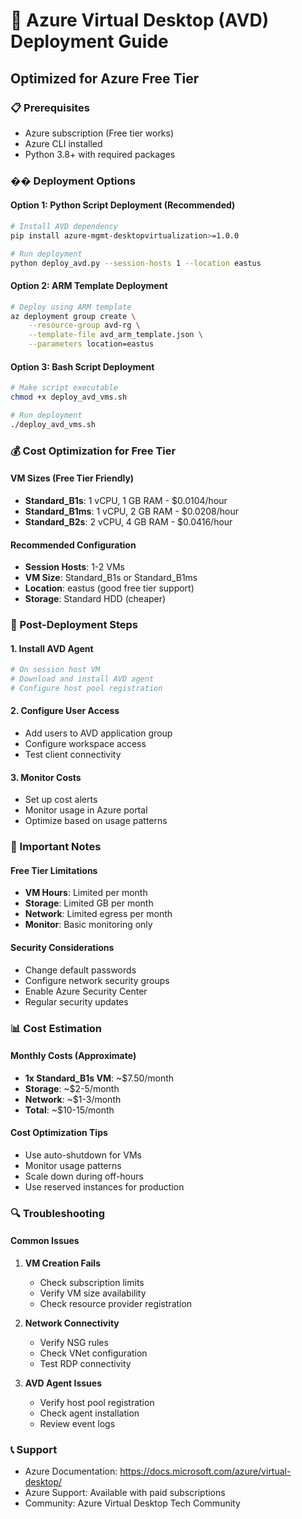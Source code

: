 # 🚀 Azure Virtual Desktop (AVD) Deployment Guide
## Optimized for Azure Free Tier

### 📋 Prerequisites
- Azure subscription (Free tier works)
- Azure CLI installed
- Python 3.8+ with required packages

### �� Deployment Options

#### Option 1: Python Script Deployment (Recommended)
```bash
# Install AVD dependency
pip install azure-mgmt-desktopvirtualization>=1.0.0

# Run deployment
python deploy_avd.py --session-hosts 1 --location eastus
```

#### Option 2: ARM Template Deployment
```bash
# Deploy using ARM template
az deployment group create \
    --resource-group avd-rg \
    --template-file avd_arm_template.json \
    --parameters location=eastus
```

#### Option 3: Bash Script Deployment
```bash
# Make script executable
chmod +x deploy_avd_vms.sh

# Run deployment
./deploy_avd_vms.sh
```

### 💰 Cost Optimization for Free Tier

#### VM Sizes (Free Tier Friendly)
- **Standard_B1s**: 1 vCPU, 1 GB RAM - $0.0104/hour
- **Standard_B1ms**: 1 vCPU, 2 GB RAM - $0.0208/hour
- **Standard_B2s**: 2 vCPU, 4 GB RAM - $0.0416/hour

#### Recommended Configuration
- **Session Hosts**: 1-2 VMs
- **VM Size**: Standard_B1s or Standard_B1ms
- **Location**: eastus (good free tier support)
- **Storage**: Standard HDD (cheaper)

### 🔧 Post-Deployment Steps

#### 1. Install AVD Agent
```powershell
# On session host VM
# Download and install AVD agent
# Configure host pool registration
```

#### 2. Configure User Access
- Add users to AVD application group
- Configure workspace access
- Test client connectivity

#### 3. Monitor Costs
- Set up cost alerts
- Monitor usage in Azure portal
- Optimize based on usage patterns

### 🚨 Important Notes

#### Free Tier Limitations
- **VM Hours**: Limited per month
- **Storage**: Limited GB per month
- **Network**: Limited egress per month
- **Monitor**: Basic monitoring only

#### Security Considerations
- Change default passwords
- Configure network security groups
- Enable Azure Security Center
- Regular security updates

### 📊 Cost Estimation

#### Monthly Costs (Approximate)
- **1x Standard_B1s VM**: ~$7.50/month
- **Storage**: ~$2-5/month
- **Network**: ~$1-3/month
- **Total**: ~$10-15/month

#### Cost Optimization Tips
- Use auto-shutdown for VMs
- Monitor usage patterns
- Scale down during off-hours
- Use reserved instances for production

### 🔍 Troubleshooting

#### Common Issues
1. **VM Creation Fails**
   - Check subscription limits
   - Verify VM size availability
   - Check resource provider registration

2. **Network Connectivity**
   - Verify NSG rules
   - Check VNet configuration
   - Test RDP connectivity

3. **AVD Agent Issues**
   - Verify host pool registration
   - Check agent installation
   - Review event logs

### 📞 Support
- Azure Documentation: https://docs.microsoft.com/azure/virtual-desktop/
- Azure Support: Available with paid subscriptions
- Community: Azure Virtual Desktop Tech Community